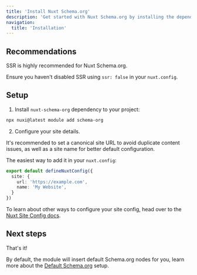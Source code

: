 ```yaml
---
title: 'Install Nuxt Schema.org'
description: 'Get started with Nuxt Schema.org by installing the dependency to your project.'
navigation:
  title: 'Installation'
---
```


## Recommendations

SSR is highly recommended for Nuxt Schema.org.

Ensure you haven't disabled SSR using `ssr: false` in your `nuxt.config`.

## Setup

1. Install `nuxt-schema-org` dependency to your project:

```bash
npx nuxi@latest module add schema-org
```

2. Configure your site details.

It's recommended to set a canonical site URL to avoid duplicate content issues, as well as a site name
for better default configuration.

The easiest way to add it in your `nuxt.config`:

```ts [nuxt.config.ts]
export default defineNuxtConfig({
  site: {
    url: 'https://example.com',
    name: 'My Website',
  }
})
```

To learn about other ways to configure your site config, head over to the [Nuxt Site Config docs](/site-config/getting-started/how-it-works).

## Next steps

That's it!

By default, the module will insert default Schema.org nodes for you, learn more about the [Default Schema.org](/schema-org/guides/default-schema-org) setup.
